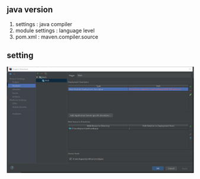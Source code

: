 ## java version

1. settings : java compiler
2. module settings : language level
3. pom.xml : maven.compiler.source 

## setting
![setting-webapp](./setting-webapp.png)